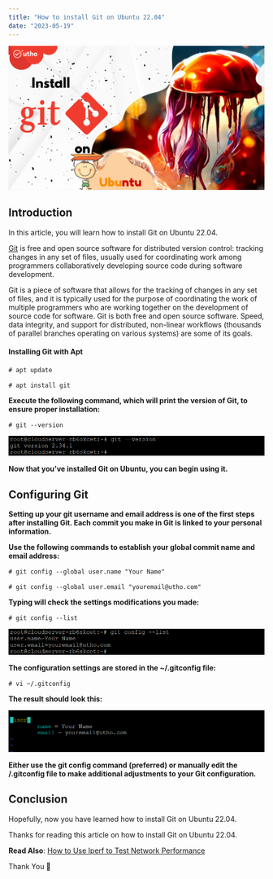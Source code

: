 ```yaml
---
title: "How to install Git on Ubuntu 22.04"
date: "2023-05-19"
---
```


![How to install Git on Ubuntu 22.04](images/How-to-install-Git-on-Ubuntu-22.04-1024x576.png)

## Introduction

In this article, you will learn how to install Git on Ubuntu 22.04.

[Git](https://en.wikipedia.org/wiki/Git) is free and open source software for distributed version control: tracking changes in any set of files, usually used for coordinating work among programmers collaboratively developing source code during software development.

Git is a piece of software that allows for the tracking of changes in any set of files, and it is typically used for the purpose of coordinating the work of multiple programmers who are working together on the development of source code for software. Git is both free and open source software. Speed, data integrity, and support for distributed, non-linear workflows (thousands of parallel branches operating on various systems) are some of its goals.

#### Installing Git with Apt

```
# apt update

```

```
# apt install git

```

**Execute the following command, which will print the version of Git, to ensure proper installation:**

```
# git --version

```

![How to install Git on Ubuntu 22.04](images/image-1059.png)

**Now that you've installed Git on Ubuntu, you can begin using it.**

## Configuring Git

**Setting up your git username and email address is one of the first steps after installing Git. Each commit you make in Git is linked to your personal information.**

**Use the following commands to establish your global commit name and email address:**

```
# git config --global user.name "Your Name"

```

```
# git config --global user.email "youremail@utho.com"

```

**Typing will check the settings modifications you made:**

```
# git config --list

```

![How to install Git on Ubuntu 22.04](images/image-1060.png)

**The configuration settings are stored in the ~/.gitconfig file:**

```
# vi ~/.gitconfig

```

**The result should look this:**

![How to install Git on Ubuntu 22.04](images/image-1061.png)

**Either use the git config command (preferred) or manually edit the /.gitconfig file to make additional adjustments to your Git configuration.**

## Conclusion

Hopefully, now you have learned how to install Git on Ubuntu 22.04.

Thanks for reading this article on how to install Git on Ubuntu 22.04.

**Read Also**: [How to Use Iperf to Test Network Performance](https://utho.com/docs/tutorial/how-to-use-iperf-to-test-network-performance/)

Thank You 🙂
